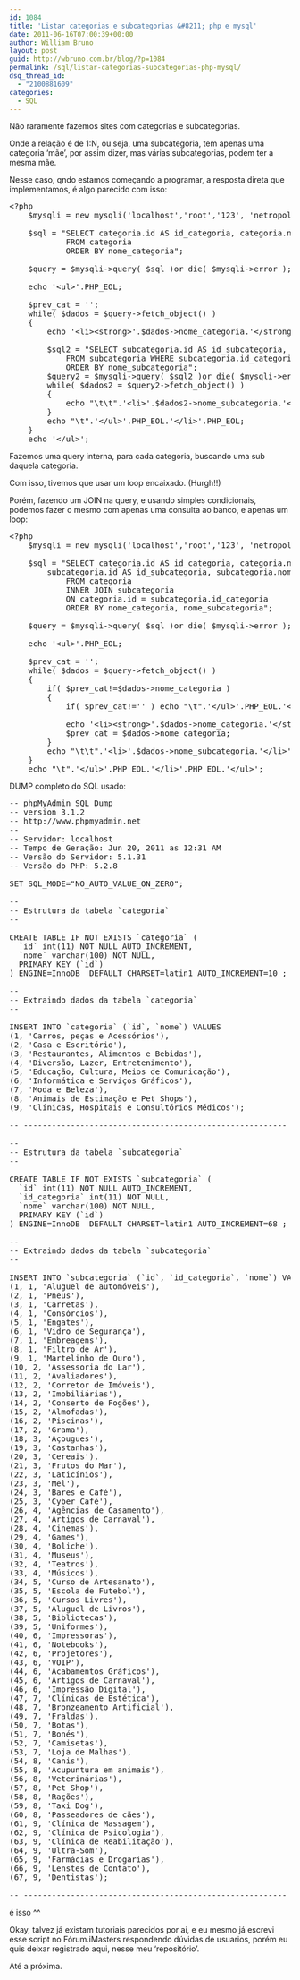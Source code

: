 ```yaml
---
id: 1084
title: 'Listar categorias e subcategorias &#8211; php e mysql'
date: 2011-06-16T07:00:39+00:00
author: William Bruno
layout: post
guid: http://wbruno.com.br/blog/?p=1084
permalink: /sql/listar-categorias-subcategorias-php-mysql/
dsq_thread_id:
  - "2100881609"
categories:
  - SQL
---
```

Não raramente fazemos sites com categorias e subcategorias.

Onde a relação é de 1:N, ou seja, uma subcategoria, tem apenas uma categoria &#8216;mãe&#8217;, por assim dizer, mas várias subcategorias, podem ter a mesma mãe.
  
<!--more-->


  
Nesse caso, qndo estamos começando a programar, a resposta direta que implementamos, é algo parecido com isso:

<pre name="code" class="php">&lt;?php
	$mysqli = new mysqli('localhost','root','123', 'netropole');
	
	$sql = "SELECT categoria.id AS id_categoria, categoria.nome AS nome_categoria 
			FROM categoria 
			ORDER BY nome_categoria";
			
	$query = $mysqli->query( $sql )or die( $mysqli->error );
	
	echo '&lt;ul>'.PHP_EOL;
	
	$prev_cat = '';
	while( $dados = $query->fetch_object() )
	{
		echo '&lt;li>&lt;strong>'.$dados->nome_categoria.'&lt;/strong>'.PHP_EOL."\t".'&lt;ul>'.PHP_EOL;
		
		$sql2 = "SELECT subcategoria.id AS id_subcategoria, subcategoria.nome AS nome_subcategoria 
			FROM subcategoria WHERE subcategoria.id_categoria = {$dados->id_categoria} 
			ORDER BY nome_subcategoria";
		$query2 = $mysqli->query( $sql2 )or die( $mysqli->error );
		while( $dados2 = $query2->fetch_object() )
		{
			echo "\t\t".'&lt;li>'.$dados2->nome_subcategoria.'&lt;/li>'.PHP_EOL;
		}
		echo "\t".'&lt;/ul>'.PHP_EOL.'&lt;/li>'.PHP_EOL;
	}
	echo '&lt;/ul>';
</pre>

Fazemos uma query interna, para cada categoria, buscando uma sub daquela categoria.
  
Com isso, tivemos que usar um loop encaixado. (Hurgh!!)

Porém, fazendo um JOIN na query, e usando simples condicionais, podemos fazer o mesmo com apenas uma consulta ao banco, e apenas um loop:

<pre name="code" class="php">&lt;?php
	$mysqli = new mysqli('localhost','root','123', 'netropole');

	$sql = "SELECT categoria.id AS id_categoria, categoria.nome AS nome_categoria,
		subcategoria.id AS id_subcategoria, subcategoria.nome AS nome_subcategoria
			FROM categoria
			INNER JOIN subcategoria
			ON categoria.id = subcategoria.id_categoria
			ORDER BY nome_categoria, nome_subcategoria";

	$query = $mysqli->query( $sql )or die( $mysqli->error );

	echo '&lt;ul>'.PHP_EOL;

	$prev_cat = '';
	while( $dados = $query->fetch_object() )
	{
		if( $prev_cat!=$dados->nome_categoria )
		{
			if( $prev_cat!='' ) echo "\t".'&lt;/ul>'.PHP_EOL.'&lt;/li>'.PHP_EOL;

			echo '&lt;li>&lt;strong>'.$dados->nome_categoria.'&lt;/strong>'.PHP_EOL."\t".'&lt;ul>'.PHP_EOL;
			$prev_cat = $dados->nome_categoria;
		}
		echo "\t\t".'&lt;li>'.$dados->nome_subcategoria.'&lt;/li>'.PHP_EOL;
	}
	echo "\t".'&lt;/ul>'.PHP_EOL.'&lt;/li>'.PHP_EOL.'&lt;/ul>';
</pre>

DUMP completo do SQL usado:

<pre name="code" class="sql">-- phpMyAdmin SQL Dump
-- version 3.1.2
-- http://www.phpmyadmin.net
--
-- Servidor: localhost
-- Tempo de Geração: Jun 20, 2011 as 12:31 AM
-- Versão do Servidor: 5.1.31
-- Versão do PHP: 5.2.8

SET SQL_MODE="NO_AUTO_VALUE_ON_ZERO";

--
-- Estrutura da tabela `categoria`
--

CREATE TABLE IF NOT EXISTS `categoria` (
  `id` int(11) NOT NULL AUTO_INCREMENT,
  `nome` varchar(100) NOT NULL,
  PRIMARY KEY (`id`)
) ENGINE=InnoDB  DEFAULT CHARSET=latin1 AUTO_INCREMENT=10 ;

--
-- Extraindo dados da tabela `categoria`
--

INSERT INTO `categoria` (`id`, `nome`) VALUES
(1, 'Carros, peças e Acessórios'),
(2, 'Casa e Escritório'),
(3, 'Restaurantes, Alimentos e Bebidas'),
(4, 'Diversão, Lazer, Entretenimento'),
(5, 'Educação, Cultura, Meios de Comunicação'),
(6, 'Informática e Serviços Gráficos'),
(7, 'Moda e Beleza'),
(8, 'Animais de Estimação e Pet Shops'),
(9, 'Clínicas, Hospitais e Consultórios Médicos');

-- --------------------------------------------------------

--
-- Estrutura da tabela `subcategoria`
--

CREATE TABLE IF NOT EXISTS `subcategoria` (
  `id` int(11) NOT NULL AUTO_INCREMENT,
  `id_categoria` int(11) NOT NULL,
  `nome` varchar(100) NOT NULL,
  PRIMARY KEY (`id`)
) ENGINE=InnoDB  DEFAULT CHARSET=latin1 AUTO_INCREMENT=68 ;

--
-- Extraindo dados da tabela `subcategoria`
--

INSERT INTO `subcategoria` (`id`, `id_categoria`, `nome`) VALUES
(1, 1, 'Aluguel de automóveis'),
(2, 1, 'Pneus'),
(3, 1, 'Carretas'),
(4, 1, 'Consórcios'),
(5, 1, 'Engates'),
(6, 1, 'Vidro de Segurança'),
(7, 1, 'Embreagens'),
(8, 1, 'Filtro de Ar'),
(9, 1, 'Martelinho de Ouro'),
(10, 2, 'Assessoria do Lar'),
(11, 2, 'Avaliadores'),
(12, 2, 'Corretor de Imóveis'),
(13, 2, 'Imobiliárias'),
(14, 2, 'Conserto de Fogões'),
(15, 2, 'Almofadas'),
(16, 2, 'Piscinas'),
(17, 2, 'Grama'),
(18, 3, 'Açougues'),
(19, 3, 'Castanhas'),
(20, 3, 'Cereais'),
(21, 3, 'Frutos do Mar'),
(22, 3, 'Laticínios'),
(23, 3, 'Mel'),
(24, 3, 'Bares e Café'),
(25, 3, 'Cyber Café'),
(26, 4, 'Agências de Casamento'),
(27, 4, 'Artigos de Carnaval'),
(28, 4, 'Cinemas'),
(29, 4, 'Games'),
(30, 4, 'Boliche'),
(31, 4, 'Museus'),
(32, 4, 'Teatros'),
(33, 4, 'Músicos'),
(34, 5, 'Curso de Artesanato'),
(35, 5, 'Escola de Futebol'),
(36, 5, 'Cursos Livres'),
(37, 5, 'Aluguel de Livros'),
(38, 5, 'Bibliotecas'),
(39, 5, 'Uniformes'),
(40, 6, 'Impressoras'),
(41, 6, 'Notebooks'),
(42, 6, 'Projetores'),
(43, 6, 'VOIP'),
(44, 6, 'Acabamentos Gráficos'),
(45, 6, 'Artigos de Carnaval'),
(46, 6, 'Impressão Digital'),
(47, 7, 'Clínicas de Estética'),
(48, 7, 'Bronzeamento Artificial'),
(49, 7, 'Fraldas'),
(50, 7, 'Botas'),
(51, 7, 'Bonés'),
(52, 7, 'Camisetas'),
(53, 7, 'Loja de Malhas'),
(54, 8, 'Canis'),
(55, 8, 'Acupuntura em animais'),
(56, 8, 'Veterinárias'),
(57, 8, 'Pet Shop'),
(58, 8, 'Rações'),
(59, 8, 'Taxi Dog'),
(60, 8, 'Passeadores de cães'),
(61, 9, 'Clínica de Massagem'),
(62, 9, 'Clínica de Psicologia'),
(63, 9, 'Clínica de Reabilitação'),
(64, 9, 'Ultra-Som'),
(65, 9, 'Farmácias e Drogarias'),
(66, 9, 'Lenstes de Contato'),
(67, 9, 'Dentistas');

-- --------------------------------------------------------
</pre>

é isso ^^

Okay, talvez já existam tutoriais parecidos por ai, e eu mesmo já escrevi esse script no Fórum.iMasters respondendo dúvidas de usuarios, porém eu quis deixar registrado aqui, nesse meu &#8216;repositório&#8217;.

Até a próxima.